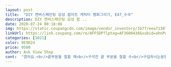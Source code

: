```yaml
---
layout: post 
title:  "DIY 캔버스페인팅 감성 팝아트 캐릭터 명화그리기, E47_수국" 
description: DIY 캔버스페인팅 감성 팝 ..
date: 2020-07-24 08:18:06 
img: https://static.coupangcdn.com/image/vendor_inventory/1b7f/eea7130706196633897180a91a02fac359b77cc67c73c2cbb95ec08b8e9d.jpg 
linkUrl: https://link.coupang.com/re/AFFSDP?lptag=AF3600438&subid=ahnPublicAsk&pageKey=251268475&itemId=2064905829&vendorItemId=70064119060&traceid=V0-113-9519ef38d409ba08 
categories: [1021] 
color: 9E9D24 
price: 9500 
author: Ask View Shop 
cont:  "겠어요.<br/>끝부분을 칠할 때<br/>구석진 끝 부분을 칠할 수<br/>구입하시는분들은 참고해주세요<br/>그래도 하고 난 후에는 이쁜것 같아 기분은 좋아요 ㅎㅎ<br/>그래서 딸한테 붓 심부름을 시켰답니다.<br/>ㅎ<br/>그런데 헐 해바라기는<br/>그리고 물감 일부도 수분층이랑 분리가 된건지 사용하는내내 너무 묽어서 색이 깔끔하게 안발라지는게 있어서 좀 아쉬웠습니다<br/>그리고 사은품으로<br/>그리고 여기엔 유화 코팅제는 있는데 전용붓이 따로 안들어있어서 다른제품할때 쓴걸 재사용했습니다  그리고 도안... <br/>도 안들어가 있어서 당황... <br/>사진 찍어놓고 확인하면서 칠했어요<br/>그리고 판매자님!<br/>끝이 뾰족한 가느다란 붓이 있어야<br/>내가 직접 그리는 그림이라서<br/>너무 좋네요.<br/><br/>너무 힘들 것 같아요.<br/>ㅎ<br/>너무좋아요.<br/><br/>노란머리의 소녀.<br/>.<br/><br/>다 구입했어요.<br/><br/>덧칠을 했네요.<br/><br/>돋보기 쓰고 그리는데... <br/><br/>또 한가지 다른 제품들은 물감색상이 비슷한것들끼리 모아서 연한것에서 진한순으로 보통 되어있던데 이건 좀 뒤죽박죽되어있어서 알아서 색상 보고 칠하셔야합니다<br/>무튼 마음의 평화를 찾아주는것 같아 기분좋게 마무리 했어요 ㅎㅎ<br/>붓이 두개인데 파란색 납작 붓은 안쓰고 작은 붓으로만 그렸어요.<br/><br/>붓이 선을 넘어가서 몇 번씩<br/>사고보니 신호등??ㅋㅋ<br/>상품 후기에 다이아 몬드 하신 분들이 없으시더라고요 ㅠㅠ<br/>손가락에 힘이 들어가긴 하지만<br/>시작하자마자 왠걸 ㅎㅎ손떨림이 있어서 그런지 정확하게 안되더라구요 ㅠㅠㅠ허규<br/>아 근데 재가 물감을 적게 사용해서 그런건지 많이 남았어요  이제 쓸때가 없는데 ㅎㅎ<br/>일단 배송시 포장상태는 망가진곳없이 깔끔하게 잘 왔습니다<br/>일단 배송은 그냥 기본적인 시간안에 왔었고 포장도 일반 비닐 포장으로 왔구요.<br/><br/>있는 붓을 넣었으면 좋겠어요.<br/>ㅎ<br/>저는 세가지 머리색의 소녀를<br/>전그래도 다이아몬드가 그나마 이뻐보여서 시작했습니다<br/>젤 마지막으로 그려야겠네요.<br/><br/>조금씩 색이 입혀지는걸 보면<br/>지금도 선을 넘지않으려고<br/>처음 작은 고래를 해본 후 두번째로 해보는건데 처음꺼에 비해서 종이 재질이 아쉽네요 좀 누렇기도 하고 오염도 살짝 ... <br/>뒤에 타카 박아놓은것도 잘못해서 뜯었다 새로 박아서 자국이 지저분하게 남아있네요 종이커팅도 깔끔하지않네요ㅜ여기까진뭐 크게 돋보이는부분이 아니니 그렇다쳐도 그림도안의 사각 테두리에 선으로 표시되어있는데 그게 삐뚤어서 지저분하게 보이더라구요 그래서 결국 테두리부분도 색을 다 칠해버렸습니다<br/>해바라기를 받았어요.<br/><br/>" 
---
```

